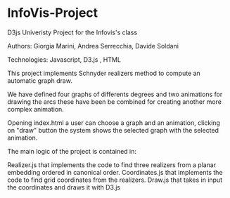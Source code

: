 # InfoVis-Project
D3js Univeristy Project for the Infovis's class

Authors: Giorgia Marini, Andrea Serrecchia, Davide Soldani

Technologies: Javascript, D3.js , HTML

This project implements Schnyder realizers method to compute an automatic graph draw.

We have defined four graphs of differents degrees and two animations for drawing the arcs these have been be combined for creating another more complex animation.

Opening index.html a user can choose a graph and an animation, clicking on "draw" button the system shows the selected graph with the selected animation.


The main logic of the project is contained in:

Realizer.js that implements the code to find three realizers from a planar embedding ordered in canonical order.
Coordinates.js that implements the code to find grid coordinates from the realizers.
Draw.js that takes in input the coordinates and draws it with D3.js
